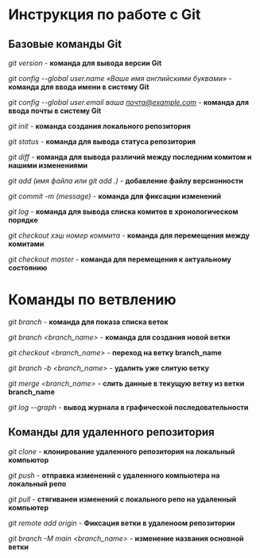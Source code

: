 # Инструкция по работе с Git

## Базовые команды Git

*git version* - **команда для вывода версии Git**

*git config --global user.name «Ваше имя английскими буквами»* - **команда для ввода имени в систему Git**

*git config --global user.email ваша почта@example.com* - **команда для ввода почты в систему Git**

*git init* - **команда создания локального репозитория**

*git status* - **команда для вывода статуса репозитория**

*git diff* - **команда для вывода различий между последним комитом и нашими изменениями**

*git add (имя файла или git add .)* - **добавление файлу версионности**

*git commit -m (message)* - **команда для фиксации изменений**

*git log* - **команда для вывода списка комитов в хронологическом порядке**

*git checkout хэш номер коммита* - **команда для перемещения между комитами**

*git checkout master* - **команда для перемещения к актуальному состоянию**

# Команды по ветвлению

*git branch* - **команда для показа списка веток**

*git branch <branch_name>* - **команда для создания новой ветки**

*git checkout <branch_name>* - **переход на ветку branch_name**

*git branch -b <branch_name>* - **удалить уже слитую ветку**

*git merge <branch_name>* - **слить данные в текущую ветку из ветки branch_name**

*git log --graph* - **вывод журнала в графической последовательности**

## Команды для удаленного репозитория

*git clone* - **клонирование удаленного репозитория на локальный компьютор**

*git push* - **отправка изменений с удаленного компьютера на локальный репо**

*git pull* - **стягиванеи изменений с локального репо на удаленный компьютер**

*git remote add origin* - **Фиксация ветки в удаленоом репозитории**

*git branch -M main <branch_name>* - **изменение названия основной ветки**